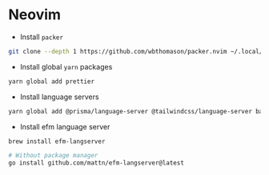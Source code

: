 # Neovim

- Install `packer`

```sh
git clone --depth 1 https://github.com/wbthomason/packer.nvim ~/.local/share/nvim/site/pack/packer/start/packer.nvim
```

- Install global `yarn` packages

```sh
yarn global add prettier
```

- Install language servers

```sh
yarn global add @prisma/language-server @tailwindcss/language-server bash-language-server typescript-language-server vscode-langservers-extracted yaml-language-server
```

- Install efm language server

```sh
brew install efm-langserver
```

```sh
# Without package manager
go install github.com/mattn/efm-langserver@latest
```
